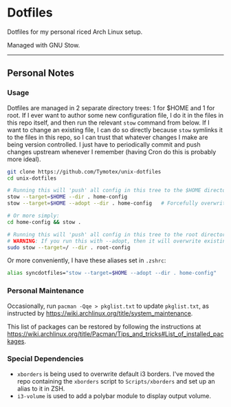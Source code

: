# Dotfiles

Dotfiles for my personal riced Arch Linux setup.

Managed with GNU Stow.

---

## Personal Notes

### Usage

Dotfiles are managed in 2 separate directory trees: 1 for $HOME and 1 for root.
If I ever want to author some new configuration file, I do it in the files in
this repo itself, and then run the relevant `stow` command from below. If I
want to change an existing file, I can do so directly because `stow` symlinks
it to the files in this repo, so I can trust that whatever changes I make are
being version controlled. I just have to periodically commit and push changes
upstream whenever I remember (having Cron do this is probably more ideal).

```sh
git clone https://github.com/Tymotex/unix-dotfiles
cd unix-dotfiles

# Running this will 'push' all config in this tree to the $HOME directory.
stow --target=$HOME --dir . home-config
stow --target=$HOME --adopt --dir . home-config   # Forcefully overwrite all local configs with the ones from this repo.

# Or more simply:
cd home-config && stow .

# Running this will 'push' all config in this tree to the root directory.
# WARNING: If you run this with --adopt, then it will overwrite existing files.
sudo stow --target=/ --dir . root-config
```

Or more conveniently, I have these aliases set in `.zshrc`:

```sh
alias syncdotfiles="stow --target=$HOME --adopt --dir . home-config"
```

### Personal Maintenance

Occasionally, run `pacman -Qqe > pkglist.txt` to update `pkglist.txt`, as instructed by https://wiki.archlinux.org/title/system_maintenance.

This list of packages can be restored by following the instructions at https://wiki.archlinux.org/title/Pacman/Tips_and_tricks#List_of_installed_packages.

### Special Dependencies

- `xborders` is being used to overwrite default i3 borders. I've moved the repo
  containing the `xborders` script to `Scripts/xborders` and set up an alias to
  it in ZSH.
- `i3-volume` is used to add a polybar module to display output volume.

